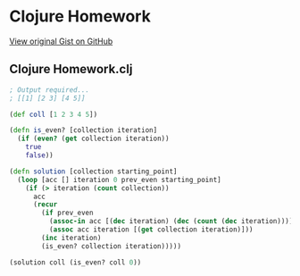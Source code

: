 # Clojure Homework

[View original Gist on GitHub](https://gist.github.com/Integralist/f82dcb34a431e8fabf56)

## Clojure Homework.clj

```clojure
; Output required...
; [[1] [2 3] [4 5]]

(def coll [1 2 3 4 5])

(defn is_even? [collection iteration]
  (if (even? (get collection iteration))
    true
    false))

(defn solution [collection starting_point]
  (loop [acc [] iteration 0 prev_even starting_point]
    (if (> iteration (count collection))
      acc
      (recur
        (if prev_even
          (assoc-in acc [(dec iteration) (dec (count (dec iteration)))] (get collection iteration))
          (assoc acc iteration [(get collection iteration)]))
        (inc iteration)
        (is_even? collection iteration)))))

(solution coll (is_even? coll 0))
```


